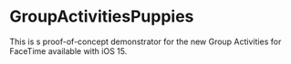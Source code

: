 # GroupActivitiesPuppies

This is s proof-of-concept demonstrator for the new Group Activities for FaceTime available with iOS 15. 
